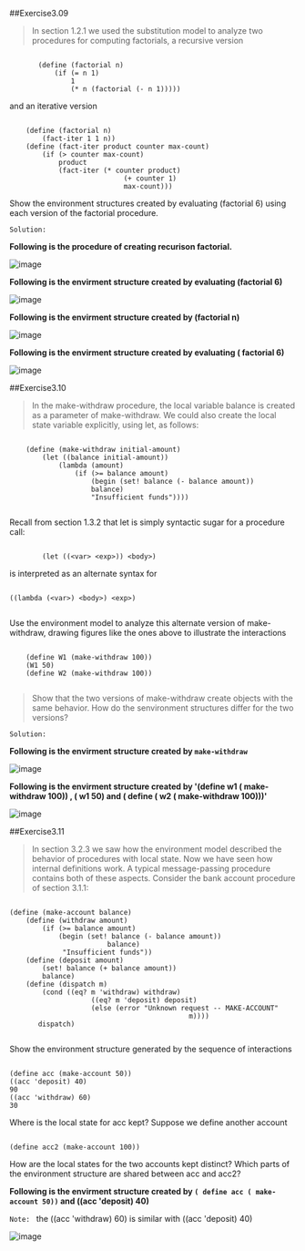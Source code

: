 ##Exercise3.09

> In section 1.2.1 we used the substitution model to analyze two procedures for computing
   factorials, a recursive version
   
 ```racket

        (define (factorial n)
            (if (= n 1)
                1
                (* n (factorial (- n 1)))))

``` 

and an iterative version

```racket

    (define (factorial n)
        (fact-iter 1 1 n))
    (define (fact-iter product counter max-count)
        (if (> counter max-count)
            product
            (fact-iter (* counter product)
                            (+ counter 1)
                            max-count)))
```
Show the environment structures created by evaluating (factorial 6) using each version of the
factorial procedure.

`Solution: `

**Following is the procedure of creating recurison factorial.**

![image](https://github.com/Soyn/sicp/blob/master/screenshots/Ex3.09a.jpg)

**Following is the envirment structure created by evaluating (factorial 6)** 

![image](https://github.com/Soyn/sicp/blob/master/screenshots/Ex3.09b.jpg)

**Following is the envirment structure created by (factorial n)**

![image](https://github.com/Soyn/sicp/blob/master/screenshots/Ex3.09c.jpg)

**Following is the envirment structure created by evaluating ( factorial 6)**

![image](https://github.com/Soyn/sicp/blob/master/screenshots/Ex3.09d.jpg)

##Exercise3.10

> In the make-withdraw procedure, the local variable balance is created as a
   parameter of make-withdraw. We could also create the local state variable explicitly, using let, as
   follows:
   
   

```racket

    (define (make-withdraw initial-amount)
        (let ((balance initial-amount))
            (lambda (amount)
                (if (>= balance amount)
                    (begin (set! balance (- balance amount))
                    balance)
                    "Insufficient funds"))))
                
```

Recall from section 1.3.2 that let is simply syntactic sugar for a procedure call:

```racket

        (let ((<var> <exp>)) <body>)

```

is interpreted as an alternate syntax for

```racket

((lambda (<var>) <body>) <exp>)


```

Use the environment model to analyze this alternate version of make-withdraw, drawing figures like
the ones above to illustrate the interactions

```racket

    (define W1 (make-withdraw 100))
    (W1 50)
    (define W2 (make-withdraw 100))
    
```
>Show that the two versions of make-withdraw create objects with the same behavior. How do the
senvironment structures differ for the two versions?

`Solution: `

**Following is the envirment structure created by `make-withdraw`**

![image](https://github.com/Soyn/sicp/blob/master/screenshots/Ex3.10a.jpg)

**Following is the envirment structure created by '(define w1 ( make-withdraw 100)) , ( w1 50) and ( define ( w2 ( make-withdraw 100)))'**

![image](https://github.com/Soyn/sicp/blob/master/screenshots/Ex3.10b.jpg)


##Exercise3.11

>In section 3.2.3 we saw how the environment model described the behavior of procedures
    with local state. Now we have seen how internal definitions work. A typical message-passing procedure
    contains both of these aspects. Consider the bank account procedure of section 3.1.1:
    
```racket

(define (make-account balance)
    (define (withdraw amount)
        (if (>= balance amount)
            (begin (set! balance (- balance amount))
                        balance)
             "Insufficient funds"))
    (define (deposit amount)
        (set! balance (+ balance amount))
        balance)
    (define (dispatch m)
        (cond ((eq? m 'withdraw) withdraw)
                    ((eq? m 'deposit) deposit)
                    (else (error "Unknown request -- MAKE-ACCOUNT"
                                            m))))
       dispatch)
       
```

Show the environment structure generated by the sequence of interactions

```racket

(define acc (make-account 50))
((acc 'deposit) 40)
90
((acc 'withdraw) 60)
30

```

Where is the local state for acc kept? Suppose we define another account

```racket

(define acc2 (make-account 100))

```

How are the local states for the two accounts kept distinct? Which parts of the environment structure are
shared between acc and acc2?

**Following is the envirment structure created by `( define acc ( make-account 50))` and ((acc 'deposit) 40)**

`Note: ` the ((acc 'withdraw) 60) is similar with ((acc 'deposit) 40)


![image](https://github.com/Soyn/sicp/blob/master/screenshots/Ex3.11.jpg)
